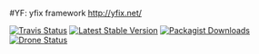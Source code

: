 #YF: yfix framework
http://yfix.net/

[![Travis Status](https://travis-ci.org/yfix/yf.png?branch=master)](https://travis-ci.org/yfix/yf)
[![Latest Stable Version](https://poser.pugx.org/yfix/yf/v/stable.png)](https://packagist.org/packages/yfix/yf)
[![Packagist Downloads](https://poser.pugx.org/yfix/yf/downloads.png)](https://packagist.org/packages/yfix/yf)
[![Drone Status](https://drone.io/github.com/yfix/yf/status.png)](https://drone.io/github.com/yfix/yf/latest)
<!---
[![Coverage Status](https://coveralls.io/repos/yfix/yf/badge.png?branch=master)](https://coveralls.io/r/yfix/yf?branch=master)
[![Dependencies Status](https://d2xishtp1ojlk0.cloudfront.net/d/10383867)](http://depending.in/yfix/yf)
--->
